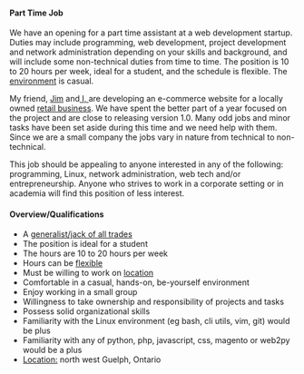 #### Part Time Job
We have an opening for a part time assistant at a web development
startup. Duties may include programming, web development, project
development and network administration depending on your skills and
background, and will include some non-technical duties from time to
time. The position is 10 to 20 hours per week, ideal for a student, and
the schedule is flexible. The [environment](/about/environment.html) is
casual.

My friend, [Jim](/about/jimk.html) and[ I, ](/about/steve.html)are
developing an e-commerce website for a locally owned [retail
business](http://ellwoodepps.com).  We have spent the better part of a
year focused on the project and are close to releasing version 1.0. Many
odd jobs and minor tasks have been set aside during this time and we
need help with them. Since we are a small company the jobs vary in
nature from technical to non-technical.

This job should be appealing to anyone interested in any of the
following: programming, Linux, network administration, web tech and/or
entrepreneurship. Anyone who strives to work in a corporate setting or
in academia will find this position of less interest.

#### Overview/Qualifications
* A [generalist/jack of all trades](/questions.html#duties)
* The position is ideal for a student
* The hours are 10 to 20 hours per week
* Hours can be [flexible](/questions.html#flexible)
* Must be willing to work on [location](/questions.html#local)
* Comfortable in a casual, hands-on, be-yourself environment
* Enjoy working in a small group
* Willingness to take ownership and responsibility of projects and tasks
* Possess solid organizational skills
* Familiarity with the Linux environment (eg bash, cli utils, vim, git)
  would be plus
* Familiarity with any of python, php, javascript, css, magento or
  web2py would be a plus
* [Location:](/questions.html#address) north west Guelph, Ontario
